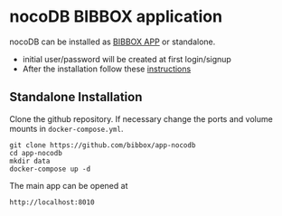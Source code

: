 # nocoDB BIBBOX application

nocoDB can be installed as [BIBBOX APP](https://bibbox.readthedocs.io/en/latest/ "BIBBOX App Store") or standalone. 

* initial user/password will be created at first login/signup
* After the installation follow these [instructions](https://github.com/bibbox/app-nocodb/blob/master/INSTALL-APP.md)

## Standalone Installation

Clone the github repository. If necessary change the ports and volume mounts in `docker-compose.yml`.  

```
git clone https://github.com/bibbox/app-nocodb
cd app-nocodb
mkdir data
docker-compose up -d
```

The main app can be opened at 

```
http://localhost:8010
```
